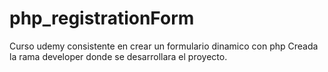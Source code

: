 # php_registrationForm
Curso udemy consistente en crear un formulario dinamico con php
Creada la rama developer donde se desarrollara el proyecto.